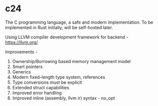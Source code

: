 # c24
The C programming language, a safe and modern implementation.
To be implemented in Rust initially, will be self-hosted later.

Using LLVM compiler development framework for backend - https://llvm.org/

Improvements -
1. Ownership/Borrowing based memory management model
2. Smart pointers
3. Generics
4. Modern fixed-length type system, references
5. Type conversions must be explicit
6. Extended struct capabilities
7. Improved error handling
8. Improved inline (assembly, llvm ir) syntax - no_opt

